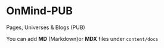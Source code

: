 # OnMind-PUB

Pages, Universes &amp; Blogs (PUB)

You can add **MD** (Markdown)or **MDX** files under `content/docs`
